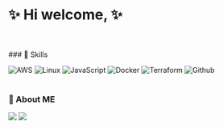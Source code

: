 # ✨ Hi welcome, ✨
<br>
<br>
### 🥕 Skills

![AWS](https://img.shields.io/badge/AWS-%23FF9900.svg?style=for-the-badge&logo=amazon-aws&logoColor=white)
![Linux](https://img.shields.io/badge/Linux-FCC624?style=for-the-badge&logo=linux&logoColor=black)
![JavaScript](https://img.shields.io/badge/JavaScript-F7DF1E?style=for-the-badge&logo=Javascript&logoColor=white)
![Docker](https://img.shields.io/badge/Docker-2496ED?style=for-the-badge&logo=Docker&logoColor=white)
![Terraform](https://img.shields.io/badge/Terraform-7B42BC?style=for-the-badge&logo=Terraform&logoColor=whtie)
![Github](https://img.shields.io/badge/GitHub-181717?style=for-the-badge&logo=GitHub&logoColor=white)              
<br>
### 🥕 About ME

<a href="mailto:gpwjd0221@gmail.com" target="_blank"><img src="https://img.shields.io/badge/gpwjd0221@gmail.com-EA4335?style=flat-square&logo=GitHub%20Sponsors&logoColor=white"/></a>
<a href="https://for-your-entertainment.tistory.com/" target="_blank"><img src="https://img.shields.io/badge/Blog-DD0B68?style=flat-square&logo=GitHub%20Sponsors&logoColor=white"/></a>

<!--
**hyezzang/hyezzang** is a ✨ _special_ ✨ repository because its `README.md` (this file) appears on your GitHub profile.

Here are some ideas to get you started:

- 🔭 I’m currently working on ...
- 🌱 I’m currently learning ...
- 👯 I’m looking to collaborate on ...
- 🤔 I’m looking for help with ...
- 💬 Ask me about ...
- 📫 How to reach me: ...
- 😄 Pronouns: ...
- ⚡ Fun fact: ...
-->
